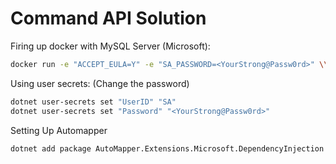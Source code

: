 # Command API Solution

Firing up docker with MySQL Server (Microsoft):

```bash
docker run -e "ACCEPT_EULA=Y" -e "SA_PASSWORD=<YourStrong@Passw0rd>" \\n   -p 1433:1433 --name sql1 -h sql1 \\n   -d mcr.microsoft.com/mssql/server:2019-latest
```

Using user secrets:
(Change the password)

```bash
dotnet user-secrets set "UserID" "SA"
dotnet user-secrets set "Password" "<YourStrong@Passw0rd>"

```

Setting Up Automapper

`dotnet add package AutoMapper.Extensions.Microsoft.DependencyInjection`